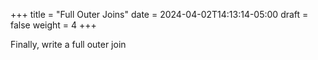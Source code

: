 +++
title = "Full Outer Joins"
date = 2024-04-02T14:13:14-05:00
draft = false
weight = 4
+++

Finally, write a full outer join